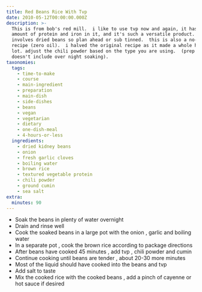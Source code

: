 ```yaml
---
title: Red Beans Rice With Tvp
date: 2010-05-12T00:00:00.000Z
description: >-
  This is from bob's red mill.  i like to use tvp now and again, it has a good
  amount of protein and iron in it, and it's such a versatile product.  this
  involves dried beans so plan ahead or sub tinned.  this is also a no-fat
  recipe (zero oil).  i halved the original recipe as it made a whole heck of a
  lot. adjust the chili powder based on the type you are using.  (prep time
  doesn't include over night soaking).
taxonomies:
  tags:
    - time-to-make
    - course
    - main-ingredient
    - preparation
    - main-dish
    - side-dishes
    - beans
    - vegan
    - vegetarian
    - dietary
    - one-dish-meal
    - 4-hours-or-less
  ingredients:
    - dried kidney beans
    - onion
    - fresh garlic cloves
    - boiling water
    - brown rice
    - textured vegetable protein
    - chili powder
    - ground cumin
    - sea salt
extra:
  minutes: 90
---
```

 - Soak the beans in plenty of water overnight
 - Drain and rinse well
 - Cook the soaked beans in a large pot with the onion , garlic and boiling water
 - In a separate pot , cook the brown rice according to package directions
 - After beans have cooked 45 minutes , add tvp , chili powder and cumin
 - Continue cooking until beans are tender , about 20-30 more minutes
 - Most of the liquid should have cooked into the beans and tvp
 - Add salt to taste
 - Mix the cooked rice with the cooked beans , add a pinch of cayenne or hot sauce if desired

